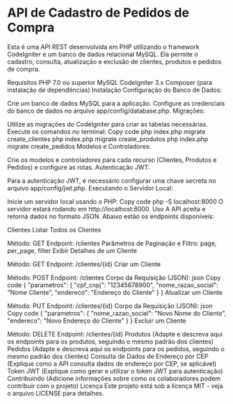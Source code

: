 # API de Cadastro de Pedidos de Compra

Esta é uma API REST desenvolvida em PHP utilizando o framework CodeIgniter e um banco de dados relacional MySQL. Ela permite o cadastro, consulta, atualização e exclusão de clientes, produtos e pedidos de compra.

Requisitos
PHP 7.0 ou superior
MySQL
CodeIgniter 3.x
Composer (para instalação de dependências)
Instalação
Configuração do Banco de Dados:

Crie um banco de dados MySQL para a aplicação.
Configure as credenciais do banco de dados no arquivo app/config/database.php.
Migrações:

Utilize as migrações do CodeIgniter para criar as tabelas necessárias. Execute os comandos no terminal:
Copy code
php index.php migrate create_clientes
php index.php migrate create_produtos
php index.php migrate create_pedidos
Modelos e Controladores:

Crie os modelos e controladores para cada recurso (Clientes, Produtos e Pedidos) e configure as rotas.
Autenticação JWT:

Para a autenticação JWT, é necessário configurar uma chave secreta no arquivo app/config/jwt.php.
Executando o Servidor Local:

Inicie um servidor local usando o PHP:
Copy code
php -S localhost:8000
O servidor estará rodando em http://localhost:8000.
Uso
A API aceita e retorna dados no formato JSON. Abaixo estão os endpoints disponíveis:

Clientes
Listar Todos os Clientes

Método: GET
Endpoint: /clientes
Parâmetros de Paginação e Filtro: page, per_page, filter
Exibir Detalhes de um Cliente

Método: GET
Endpoint: /clientes/{id}
Criar um Cliente

Método: POST
Endpoint: /clientes
Corpo da Requisição (JSON):
json
Copy code
{
  "parametros": {
    "cpf_cnpj": "12345678900",
    "nome_razao_social": "Nome Cliente",
    "endereco": "Endereço do Cliente"
  }
}
Atualizar um Cliente

Método: PUT
Endpoint: /clientes/{id}
Corpo da Requisição (JSON):
json
Copy code
{
  "parametros": {
    "nome_razao_social": "Novo Nome do Cliente",
    "endereco": "Novo Endereço do Cliente"
  }
}
Excluir um Cliente

Método: DELETE
Endpoint: /clientes/{id}
Produtos
(Adapte e descreva aqui os endpoints para os produtos, seguindo o mesmo padrão dos clientes)
Pedidos
(Adapte e descreva aqui os endpoints para os pedidos, seguindo o mesmo padrão dos clientes)
Consulta de Dados de Endereço por CEP
(Explique como a API consulta dados de endereço por CEP, se aplicável)
Token JWT
(Explique como gerar e utilizar o token JWT para autenticação)
Contribuindo
(Adicione informações sobre como os colaboradores podem contribuir com o projeto)
Licença
Este projeto está sob a licença MIT - veja o arquivo LICENSE para detalhes.
